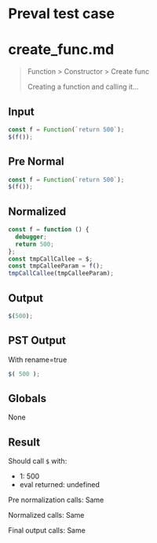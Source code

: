# Preval test case

# create_func.md

> Function > Constructor > Create func
>
> Creating a function and calling it...

## Input

`````js filename=intro
const f = Function(`return 500`);
$(f());
`````

## Pre Normal


`````js filename=intro
const f = Function(`return 500`);
$(f());
`````

## Normalized


`````js filename=intro
const f = function () {
  debugger;
  return 500;
};
const tmpCallCallee = $;
const tmpCalleeParam = f();
tmpCallCallee(tmpCalleeParam);
`````

## Output


`````js filename=intro
$(500);
`````

## PST Output

With rename=true

`````js filename=intro
$( 500 );
`````

## Globals

None

## Result

Should call `$` with:
 - 1: 500
 - eval returned: undefined

Pre normalization calls: Same

Normalized calls: Same

Final output calls: Same
